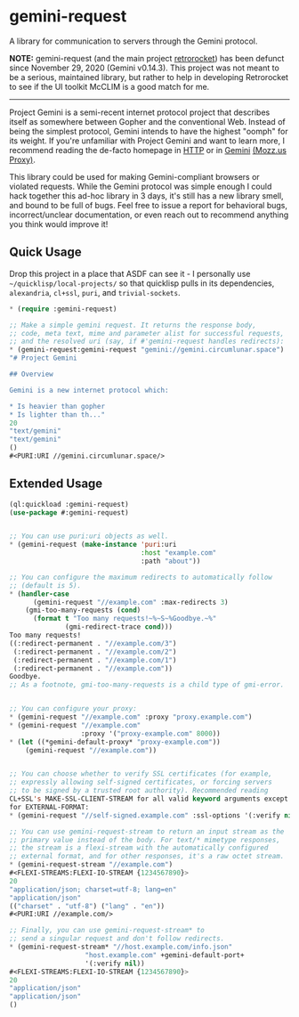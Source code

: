 # gemini-request

A library for communication to servers through the Gemini protocol.

**NOTE:** gemini-request (and the main project
[retrorocket](https://sr.ht/~shunter/retrorocket/)) has been defunct
since November 29, 2020 (Gemini v0.14.3). This project was not meant
to be a serious, maintained library, but rather to help in developing
Retrorocket to see if the UI toolkit McCLIM is a good match for me.

---

Project Gemini is a semi-recent internet protocol project that
describes itself as somewhere between Gopher and the conventional
Web. Instead of being the simplest protocol, Gemini intends to have
the highest "oomph" for its weight. If you're unfamiliar with Project
Gemini and want to learn more, I recommend reading the de-facto
homepage in [HTTP](https://gemini.circumlunar.space/) or in
[Gemini](gemini://gemini.circumlunar.space/) [(Mozz.us
Proxy)](https://portal.mozz.us/gemini/gemini.circumlunar.space/).

This library could be used for making Gemini-compliant browsers or
violated requests. While the Gemini protocol was simple enough I could
hack together this ad-hoc library in 3 days, it's still has a new
library smell, and bound to be full of bugs. Feel free to issue a
report for behavioral bugs, incorrect/unclear documentation, or even
reach out to recommend anything you think would improve it!

## Quick Usage

Drop this project in a place that ASDF can see it - I personally use
`~/quicklisp/local-projects/` so that quicklisp pulls in its
dependencies, `alexandria`, `cl+ssl`, `puri`, and `trivial-sockets`.

```lisp
* (require :gemini-request)

;; Make a simple gemini request. It returns the response body,
;; code, meta text, mime and parameter alist for successful requests,
;; and the resolved uri (say, if #'gemini-request handles redirects):
* (gemini-request:gemini-request "gemini://gemini.circumlunar.space")
"# Project Gemini

## Overview

Gemini is a new internet protocol which:

* Is heavier than gopher
* Is lighter than th..."
20
"text/gemini"
"text/gemini"
()
#<PURI:URI //gemini.circumlunar.space/>
```

## Extended Usage

```lisp
(ql:quickload :gemini-request)
(use-package #:gemini-request)


;; You can use puri:uri objects as well.
* (gemini-request (make-instance 'puri:uri
                                 :host "example.com"
                                 :path "about"))

;; You can configure the maximum redirects to automatically follow
;; (default is 5).
* (handler-case
      (gemini-request "//example.com" :max-redirects 3)
    (gmi-too-many-requests (cond)
      (format t "Too many requests!~%~S~%Goodbye.~%"
              (gmi-redirect-trace cond)))
Too many requests!
((:redirect-permanent . "//example.com/3")
 (:redirect-permanent . "//example.com/2")
 (:redirect-permanent . "//example.com/1")
 (:redirect-permanent . "//example.com"))
Goodbye.
;; As a footnote, gmi-too-many-requests is a child type of gmi-error.


;; You can configure your proxy:
* (gemini-request "//example.com" :proxy "proxy.example.com")
* (gemini-request "//example.com"
                  :proxy '("proxy-example.com" 8000))
* (let ((*gemini-default-proxy* "proxy-example.com"))
    (gemini-request "//example.com"))


;; You can choose whether to verify SSL certificates (for example,
;; expressly allowing self-signed certificates, or forcing servers
;; to be signed by a trusted root authority). Recommended reading
CL+SSL's MAKE-SSL-CLIENT-STREAM for all valid keyword arguments except
for EXTERNAL-FORMAT:
* (gemini-request "//self-signed.example.com" :ssl-options '(:verify nil))

;; You can use gemini-request-stream to return an input stream as the
;; primary value instead of the body. For text/* mimetype responses,
;; the stream is a flexi-stream with the automatically configured
;; external format, and for other responses, it's a raw octet stream.
* (gemini-request-stream "//example.com")
#<FLEXI-STREAMS:FLEXI-IO-STREAM {1234567890}>
20
"application/json; charset=utf-8; lang=en"
"application/json"
(("charset" . "utf-8") ("lang" . "en"))
#<PURI:URI //example.com/>

;; Finally, you can use gemini-request-stream* to
;; send a singular request and don't follow redirects.
* (gemini-request-stream* "//host.example.com/info.json"
                   "host.example.com" +gemini-default-port+
                   '(:verify nil))
#<FLEXI-STREAMS:FLEXI-IO-STREAM {1234567890}>
20
"application/json"
"application/json"
()
```
